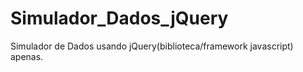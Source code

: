 # Simulador_Dados_jQuery

Simulador de Dados usando jQuery(biblioteca/framework javascript) apenas.

